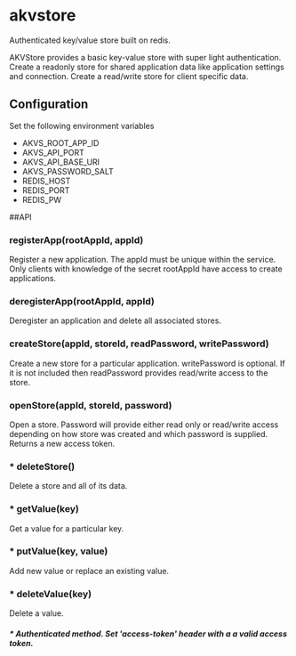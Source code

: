 # akvstore
Authenticated key/value store built on redis.

AKVStore provides a basic key-value store with super light authentication. Create a readonly store for shared application data like application settings and connection. Create a read/write store for client specific data.

## Configuration
Set the following environment variables
* AKVS_ROOT_APP_ID
* AKVS_API_PORT
* AKVS_API_BASE_URI
* AKVS_PASSWORD_SALT
* REDIS_HOST
* REDIS_PORT
* REDIS_PW


##API
### registerApp(rootAppId, appId)
Register a new application. The appId must be unique within the service. Only clients with knowledge of the secret rootAppId have access to create applications.

### deregisterApp(rootAppId, appId)
Deregister an application and delete all associated stores.

### createStore(appId, storeId, readPassword, writePassword)
Create a new store for a particular application. writePassword is optional. If it is not included then readPassword provides read/write access to the store.

### openStore(appId, storeId, password)
Open a store. Password will provide either read only or read/write access depending on how store was created and which password is supplied. Returns a new access token. 

### * deleteStore()
Delete a store and all of its data. 

### * getValue(key)
Get a value for a particular key.

### * putValue(key, value)
Add new value or replace an existing value.

### * deleteValue(key)
Delete a value.

##### * Authenticated method. Set 'access-token' header with a a valid access token.
